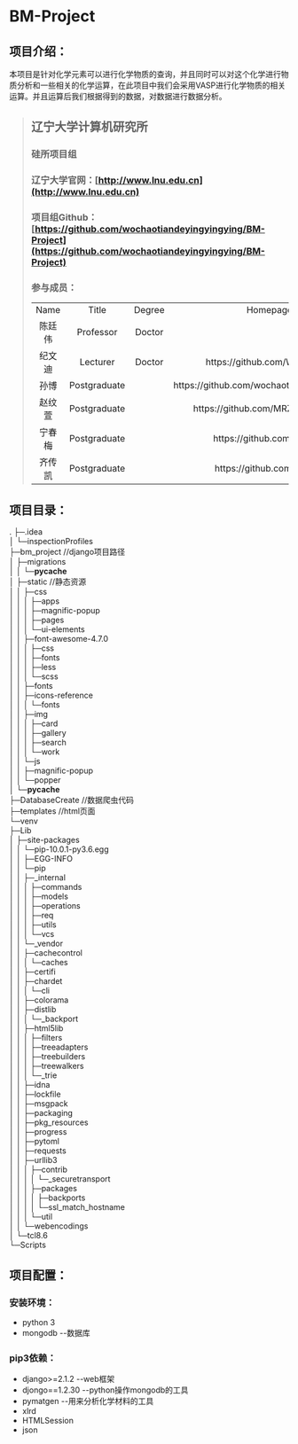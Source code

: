 # BM-Project
## 项目介绍： 
本项目是针对化学元素可以进行化学物质的查询，并且同时可以对这个化学进行物质分析和一些相关的化学运算，在此项目中我们会采用VASP进行化学物质的相关运算。并且运算后我们根据得到的数据，对数据进行数据分析。  
> ## 辽宁大学计算机研究所  
> ### 硅所项目组  
> ### 辽宁大学官网：[http://www.lnu.edu.cn](http://www.lnu.edu.cn)
> ### 项目组Github：[https://github.com/wochaotiandeyingyingying/BM-Project](https://github.com/wochaotiandeyingyingying/BM-Project)  
> ### 参与成员：  
> <table>
>    <tr>
>       <td align="center">Name</td>
>       <td align="center">Title</td>
>       <td align="center">Degree</td>
>       <td align="center">Homepage</td>
>   </tr>
>    <tr>
>       <td align="center">陈廷伟</td>
>       <td align="center">Professor</td>
>       <td align="center">Doctor</td>
>       <td align="center"></td>
>   </tr>
>    <tr>
>       <td align="center">纪文迪</td>
>       <td align="center">Lecturer</td>
>       <td align="center">Doctor</td>
>       <td align="center">https://github.com/WendyLNU</td>
>   </tr>
>    <tr>
>       <td align="center">孙博</td>
>       <td align="center">Postgraduate</td>
>       <td align="center"></td>
>       <td align="center">https://github.com/wochaotiandeyingyingying</td>
>   </tr>
>    <tr>
>       <td align="center">赵纹萱</td>
>       <td align="center">Postgraduate</td>
>       <td align="center"></td>
>       <td align="center">https://github.com/MRZhaowenxuan</td>
>   </tr>
>    <tr>
>       <td align="center">宁春梅</td>
>       <td align="center">Postgraduate</td>
>       <td align="center"></td>
>       <td align="center">https://github.com/CMning</td>
>   </tr>
>    <tr>
>       <td align="center">齐传凯</td>
>       <td align="center">Postgraduate</td>
>       <td align="center"></td>
>       <td align="center">https://github.com/qcklxw</td>
>   </tr>
>   </table>		

## 项目目录： 
.
├─.idea  
│  └─inspectionProfiles  
├─bm_project   //django项目路径  
│  ├─migrations  
│  │  └─__pycache__  
│  ├─static    //静态资源  
│  │  ├─css  
│  │  │  ├─apps  
│  │  │  ├─magnific-popup  
│  │  │  ├─pages  
│  │  │  └─ui-elements  
│  │  ├─font-awesome-4.7.0  
│  │  │  ├─css  
│  │  │  ├─fonts  
│  │  │  ├─less  
│  │  │  └─scss  
│  │  ├─fonts  
│  │  ├─icons-reference  
│  │  │  └─fonts  
│  │  ├─img  
│  │  │  ├─card  
│  │  │  ├─gallery  
│  │  │  ├─search  
│  │  │  └─work  
│  │  └─js  
│  │      ├─magnific-popup  
│  │      └─popper  
│  └─__pycache__  
├─DatabaseCreate   //数据爬虫代码  
├─templates        //html页面  
└─venv  
    ├─Lib  
    │  ├─site-packages  
    │  │  └─pip-10.0.1-py3.6.egg  
    │  │      ├─EGG-INFO  
    │  │      └─pip  
    │  │          ├─_internal  
    │  │          │  ├─commands  
    │  │          │  ├─models  
    │  │          │  ├─operations  
    │  │          │  ├─req  
    │  │          │  ├─utils  
    │  │          │  └─vcs  
    │  │          └─_vendor  
    │  │              ├─cachecontrol  
    │  │              │  └─caches  
    │  │              ├─certifi  
    │  │              ├─chardet  
    │  │              │  └─cli  
    │  │              ├─colorama  
    │  │              ├─distlib  
    │  │              │  └─_backport  
    │  │              ├─html5lib  
    │  │              │  ├─filters  
    │  │              │  ├─treeadapters  
    │  │              │  ├─treebuilders  
    │  │              │  ├─treewalkers  
    │  │              │  └─_trie  
    │  │              ├─idna  
    │  │              ├─lockfile  
    │  │              ├─msgpack  
    │  │              ├─packaging  
    │  │              ├─pkg_resources  
    │  │              ├─progress  
    │  │              ├─pytoml  
    │  │              ├─requests  
    │  │              ├─urllib3  
    │  │              │  ├─contrib  
    │  │              │  │  └─_securetransport  
    │  │              │  ├─packages  
    │  │              │  │  ├─backports  
    │  │              │  │  └─ssl_match_hostname  
    │  │              │  └─util  
    │  │              └─webencodings  
    │  └─tcl8.6  
    └─Scripts  
## 项目配置： 
### 安装环境：  
* python 3  
* mongodb --数据库  
### pip3依赖：  
* django>=2.1.2 --web框架  
* djongo==1.2.30 --python操作mongodb的工具  
* pymatgen --用来分析化学材料的工具  
* xlrd  
* HTMLSession  
* json
